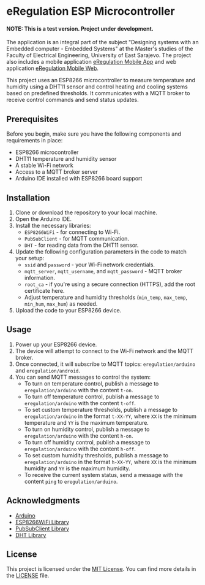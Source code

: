 # eRegulation ESP Microcontroller
#### NOTE: This is a test version. Project under development. 
The application is an integral part of the subject "Designing systems with an Embedded computer - Embedded Systems" at the Master's studies of the Faculty of Electrical Engineering, University of East Sarajevo. The project also includes a mobile application [eRegulation Mobile App](https://github.com/vascabarkapa/eregulation-mobile) and web application [eRegulation Mobile Web](https://github.com/vascabarkapa/eregulation-web).

This project uses an ESP8266 microcontroller to measure temperature and humidity using a DHT11 sensor and control heating and cooling systems based on predefined thresholds. It communicates with a MQTT broker to receive control commands and send status updates.

## Prerequisites

Before you begin, make sure you have the following components and requirements in place:

- ESP8266 microcontroller
- DHT11 temperature and humidity sensor
- A stable Wi-Fi network
- Access to a MQTT broker server
- Arduino IDE installed with ESP8266 board support

## Installation

1. Clone or download the repository to your local machine.
2. Open the Arduino IDE.
3. Install the necessary libraries:
   - `ESP8266WiFi` - for connecting to Wi-Fi.
   - `PubSubClient` - for MQTT communication.
   - `DHT` - for reading data from the DHT11 sensor.
4. Update the following configuration parameters in the code to match your setup:
   - `ssid` and `password` - your Wi-Fi network credentials.
   - `mqtt_server`, `mqtt_username`, and `mqtt_password` - MQTT broker information.
   - `root_ca` - if you're using a secure connection (HTTPS), add the root certificate here.
   - Adjust temperature and humidity thresholds (`min_temp`, `max_temp`, `min_hum`, `max_hum`) as needed.
5. Upload the code to your ESP8266 device.

## Usage

1. Power up your ESP8266 device.
2. The device will attempt to connect to the Wi-Fi network and the MQTT broker.
3. Once connected, it will subscribe to MQTT topics: `eregulation/arduino` and `eregulation/android`.
4. You can send MQTT messages to control the system:
   - To turn on temperature control, publish a message to `eregulation/arduino` with the content `t-on`.
   - To turn off temperature control, publish a message to `eregulation/arduino` with the content `t-off`.
   - To set custom temperature thresholds, publish a message to `eregulation/arduino` in the format `t-XX-YY`, where `XX` is the minimum temperature and `YY` is the maximum temperature.
   - To turn on humidity control, publish a message to `eregulation/arduino` with the content `h-on`.
   - To turn off humidity control, publish a message to `eregulation/arduino` with the content `h-off`.
   - To set custom humidity thresholds, publish a message to `eregulation/arduino` in the format `h-XX-YY`, where `XX` is the minimum humidity and `YY` is the maximum humidity.
   - To receive the current system status, send a message with the content `ping` to `eregulation/arduino`.

## Acknowledgments

- [Arduino](https://www.arduino.cc/)
- [ESP8266WiFi Library](https://github.com/esp8266/Arduino)
- [PubSubClient Library](https://github.com/knolleary/pubsubclient)
- [DHT Library](https://github.com/adafruit/DHT-sensor-library)

## License

This project is licensed under the [MIT License](LICENSE). You can find more details in the [LICENSE](LICENSE) file.
